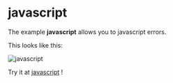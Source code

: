 # javascript

The example **javascript** allows you to javascript errors.

This looks like this:

 ![javascript](@site/static/img/examples/javascript.png) 

Try it at <a href='/../automation/loadexample/javascript' target='_blank'>javascript</a> !



